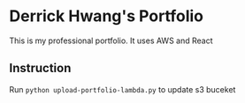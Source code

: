 # Derrick Hwang's Portfolio
This is my professional portfolio. It uses AWS and React

## Instruction
Run `python upload-portfolio-lambda.py` to update s3 buceket
